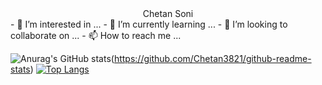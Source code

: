 
<center>Chetan Soni</center>
- 👀 I’m interested in ...
- 🌱 I’m currently learning ...
- 💞️ I’m looking to collaborate on ...
- 📫 How to reach me ...

![Anurag's GitHub stats](https://github-readme-stats.vercel.app/api?username=Chetan3821&show_icons=true&theme=radical)(https://github.com/Chetan3821/github-readme-stats)
[![Top Langs](https://github-readme-stats.vercel.app/api/top-langs/?username=Chetan3821&layout=compact)](https://github.com/Chetan3821/github-readme-stats)
